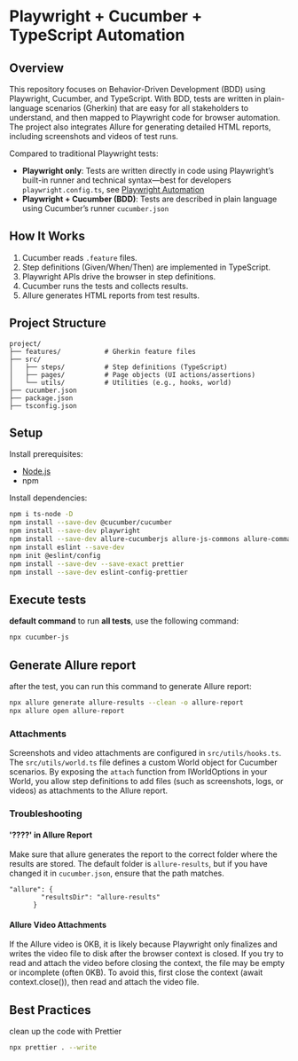 # Playwright + Cucumber + TypeScript Automation

## Overview

This repository focuses on Behavior-Driven Development (BDD) using Playwright, Cucumber, and TypeScript. With BDD, tests are written in plain-language scenarios (Gherkin) that are easy for all stakeholders to understand, and then mapped to Playwright code for browser automation.
The project also integrates Allure for generating detailed HTML reports, including screenshots and videos of test runs.

Compared to traditional Playwright tests:

- **Playwright only**: Tests are written directly in code using Playwright’s built-in runner and technical syntax—best for developers `playwright.config.ts`, see [Playwright Automation](https://github.com/zhmajewska/playwright)
- **Playwright + Cucumber (BDD)**: Tests are described in plain language using Cucumber’s runner `cucumber.json`

## How It Works

1. Cucumber reads `.feature` files.
2. Step definitions (Given/When/Then) are implemented in TypeScript.
3. Playwright APIs drive the browser in step definitions.
4. Cucumber runs the tests and collects results.
5. Allure generates HTML reports from test results.

## Project Structure

```
project/
├── features/           # Gherkin feature files
├── src/
│   ├── steps/          # Step definitions (TypeScript)
│   ├── pages/          # Page objects (UI actions/assertions)
│   └── utils/          # Utilities (e.g., hooks, world)
├── cucumber.json
├── package.json
├── tsconfig.json
```

## Setup

Install prerequisites:

- [Node.js](https://nodejs.org)
- npm

Install dependencies:

```bash
npm i ts-node -D
npm install --save-dev @cucumber/cucumber
npm install --save-dev playwright
npm install --save-dev allure-cucumberjs allure-js-commons allure-commandline
npm install eslint --save-dev
npm init @eslint/config
npm install --save-dev --save-exact prettier
npm install --save-dev eslint-config-prettier
```

## Execute tests

**default command** to run **all tests**, use the following command:

```bash
npx cucumber-js
```

## Generate Allure report

after the test, you can run this command to generate Allure report:

```bash
npx allure generate allure-results --clean -o allure-report
npx allure open allure-report
```

### Attachments

Screenshots and video attachments are configured in `src/utils/hooks.ts`. The `src/utils/world.ts` file defines a custom World object for Cucumber scenarios. By exposing the `attach` function from IWorldOptions in your World, you allow step definitions to add files (such as screenshots, logs, or videos) as attachments to the Allure report.

### Troubleshooting

#### '????' in Allure Report

Make sure that allure generates the report to the correct folder where the results are stored. The default folder is `allure-results`, but if you have changed it in `cucumber.json`, ensure that the path matches.

```
"allure": {
        "resultsDir": "allure-results"
      }
```

#### Allure Video Attachments

If the Allure video is 0KB, it is likely because Playwright only finalizes and writes the video file to disk after the browser context is closed. If you try to read and attach the video before closing the context, the file may be empty or incomplete (often 0KB). To avoid this, first close the context (await context.close()), then read and attach the video file.

## Best Practices

clean up the code with Prettier

```bash
npx prettier . --write
```
